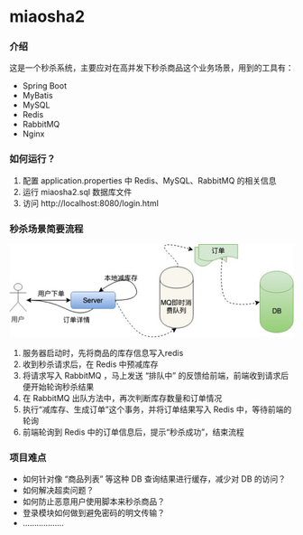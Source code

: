 # miaosha2

### 介绍
这是一个秒杀系统，主要应对在高并发下秒杀商品这个业务场景，用到的工具有：
- Spring Boot
- MyBatis
- MySQL
- Redis
- RabbitMQ
- Nginx

### 如何运行？
1. 配置 application.properties 中 Redis、MySQL、RabbitMQ 的相关信息
2. 运行 miaosha2.sql 数据库文件
3. 访问 http://localhost:8080/login.html

### 秒杀场景简要流程
![秒杀流程](https://github.com/Codeman625/miaosha2/blob/master/img/miaosha.jpg '秒杀流程')
1. 服务器启动时，先将商品的库存信息写入redis
2. 收到秒杀请求后，在 Redis 中预减库存
3. 将请求写入 RabbitMQ ，马上发送 “排队中” 的反馈给前端，前端收到请求后便开始轮询秒杀结果
4. 在 RabbitMQ 出队方法中，再次判断库存数量和订单情况
5. 执行“减库存、生成订单”这个事务，并将订单结果写入 Redis 中，等待前端的轮询
6. 前端轮询到 Redis 中的订单信息后，提示“秒杀成功”，结束流程

### 项目难点
- 如何针对像 “商品列表” 等这种 DB 查询结果进行缓存，减少对 DB 的访问？
- 如何解决超卖问题？
- 如何防止恶意用户使用脚本来秒杀商品？
- 登录模块如何做到避免密码的明文传输？
- ………………
